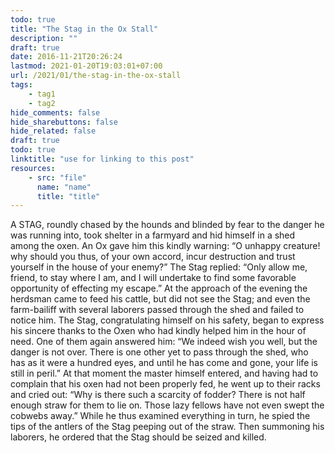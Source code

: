 ```yaml
---
todo: true
title: "The Stag in the Ox Stall"
description: ""
draft: true
date: 2016-11-21T20:26:24
lastmod: 2021-01-20T19:03:01+07:00
url: /2021/01/the-stag-in-the-ox-stall
tags:
    - tag1
    - tag2
hide_comments: false
hide_sharebuttons: false
hide_related: false
draft: true
todo: true
linktitle: "use for linking to this post"
resources:
    - src: "file"
      name: "name"
      title: "title"
---
```

A STAG, roundly chased by the hounds and blinded by fear to the danger he was running into, took shelter in a farmyard and hid himself in a shed among the oxen. An Ox gave him this kindly warning: “O unhappy creature! why should you thus, of your own accord, incur destruction and trust yourself in the house of your enemy?” The Stag replied: “Only allow me, friend, to stay where I am, and I will undertake to find some favorable opportunity of effecting my escape.” At the approach of the evening the herdsman came to feed his cattle, but did not see the Stag; and even the farm-bailiff with several laborers passed through the shed and failed to notice him. The Stag, congratulating himself on his safety, began to express his sincere thanks to the Oxen who had kindly helped him in the hour of need. One of them again answered him: “We indeed wish you well, but the danger is not over. There is one other yet to pass through the shed, who has as it were a hundred eyes, and until he has come and gone, your life is still in peril.” At that moment the master himself entered, and having had to complain that his oxen had not been properly fed, he went up to their racks and cried out: “Why is there such a scarcity of fodder? There is not half enough straw for them to lie on. Those lazy fellows have not even swept the cobwebs away.” While he thus examined everything in turn, he spied the tips of the antlers of the Stag peeping out of the straw. Then summoning his laborers, he ordered that the Stag should be seized and killed.

